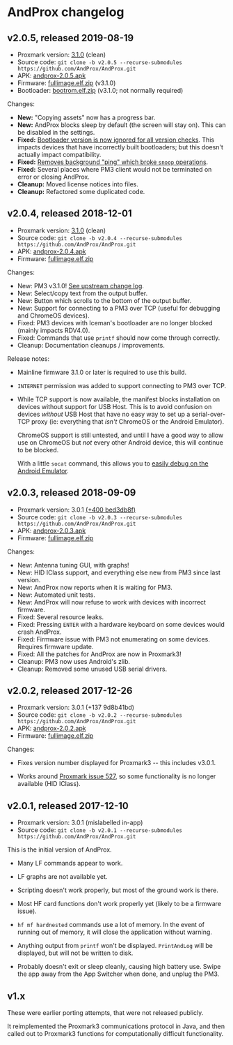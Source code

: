 # AndProx changelog

## v2.0.5, released 2019-08-19

- Proxmark version: [3.1.0](https://github.com/Proxmark/proxmark3/tree/v3.1.0) (clean)
- Source code: `git clone -b v2.0.5 --recurse-submodules https://github.com/AndProx/AndProx.git`
- APK: [andprox-2.0.5.apk][apk205]
- Firmware: [fullimage.elf.zip][fw205] (v3.1.0)
- Bootloader: [bootrom.elf.zip][boot205] (v3.1.0; not normally required)

[apk205]: https://github.com/AndProx/AndProx/releases/download/v2.0.5/andprox-2.0.5.apk
[fw205]: https://github.com/AndProx/AndProx/releases/download/v2.0.5/fullimage.elf.zip
[boot205]: https://github.com/AndProx/AndProx/releases/download/v2.0.5/bootrom.elf.zip

Changes:

- **New:** "Copying assets" now has a progress bar.
- **New:** AndProx blocks sleep by default (the screen will stay on). This can be disabled in the
  settings.
- **Fixed:** [Bootloader version is now ignored for all version checks][i42]. This impacts devices
  that have incorrectly built bootloaders; but this doesn't actually impact compatibility.
- **Fixed:** [Removes background "ping" which broke `snoop` operations][i35].
- **Fixed:** Several places where PM3 client would not be terminated on error or closing AndProx.
- **Cleanup:** Moved license notices into files.
- **Cleanup:** Refactored some duplicated code.

[i35]: https://github.com/AndProx/AndProx/issues/35
[i42]: https://github.com/AndProx/AndProx/issues/42

## v2.0.4, released 2018-12-01

- Proxmark version: [3.1.0](https://github.com/Proxmark/proxmark3/tree/v3.1.0) (clean)
- Source code: `git clone -b v2.0.4 --recurse-submodules https://github.com/AndProx/AndProx.git`
- APK: [andprox-2.0.4.apk][apk204]
- Firmware: [fullimage.elf.zip][fw204]

[apk204]: https://github.com/AndProx/AndProx/releases/download/v2.0.4/andprox-2.0.4.apk
[fw204]: https://github.com/AndProx/AndProx/releases/download/v2.0.4/fullimage.elf.zip

Changes:

- New: PM3 v3.1.0! [See upstream change log](https://github.com/Proxmark/proxmark3/blob/master/CHANGELOG.md#v3102018-10-10).
- New: Select/copy text from the output buffer.
- New: Button which scrolls to the bottom of the output buffer.
- New: Support for connecting to a PM3 over TCP (useful for debugging and ChromeOS devices).
- Fixed: PM3 devices with Iceman's bootloader are no longer blocked (mainly impacts RDV4.0).
- Fixed: Commands that use `printf` should now come through correctly.
- Cleanup: Documentation cleanups / improvements.

Release notes:

- Mainline firmware 3.1.0 or later is required to use this build.

- `INTERNET` permission was added to support connecting to PM3 over TCP.

- While TCP support is now available, the manifest blocks installation on devices without support
  for USB Host. This is to avoid confusion on devices _without_ USB Host that have no easy way to
  set up a serial-over-TCP proxy (ie: everything that _isn't_ ChromeOS or the Android Emulator).

  ChromeOS support is still untested, and until I have a good way to allow use on ChromeOS but _not_
  every other Android device, this will continue to be blocked.

  With a little `socat` command, this allows you to [easily debug on the Android
  Emulator](./docs/debugging/android-emulator.md).

## v2.0.3, released 2018-09-09

- Proxmark version: 3.0.1 [(+400 bed3db8f)](https://github.com/proxmark/proxmark3/tree/bed3db8f1dea15b9e998c3c4c432c58c5eb565eb)
- Source code: `git clone -b v2.0.3 --recurse-submodules https://github.com/AndProx/AndProx.git`
- APK: [andprox-2.0.3.apk][apk203]
- Firmware: [fullimage.elf.zip][fw203]

[apk203]: https://github.com/AndProx/AndProx/releases/download/v2.0.3/andprox-2.0.3.apk
[fw203]: https://github.com/AndProx/AndProx/releases/download/v2.0.3/fullimage.elf.zip

Changes:

- New: Antenna tuning GUI, with graphs!
- New: HID IClass support, and everything else new from PM3 since last version.
- New: AndProx now reports when it is waiting for PM3.
- New: Automated unit tests.
- New: AndProx will now refuse to work with devices with incorrect firmware.
- Fixed: Several resource leaks.
- Fixed: Pressing `ENTER` with a hardware keyboard on some devices would crash AndProx.
- Fixed: Firmware issue with PM3 not enumerating on some devices. Requires firmware update.
- Fixed: All the patches for AndProx are now in Proxmark3!
- Cleanup: PM3 now uses Android's zlib.
- Cleanup: Removed some unused USB serial drivers.

## v2.0.2, released 2017-12-26

- Proxmark version: 3.0.1 (+137 9d8b41bd)
- Source code: `git clone -b v2.0.2 --recurse-submodules https://github.com/AndProx/AndProx.git`
- APK: [andprox-2.0.2.apk][apk202]
- Firmware: [fullimage.elf.zip][fw202]

[apk202]: https://github.com/AndProx/AndProx/releases/download/v2.0.2/andprox-2.0.2.apk
[fw202]: https://github.com/AndProx/AndProx/releases/download/v2.0.2/fullimage.elf.zip

Changes:

- Fixes version number displayed for Proxmark3 -- this includes v3.0.1.

- Works around [Proxmark issue 527](https://github.com/Proxmark/proxmark3/issues/527), so some functionality is no longer available (HID IClass).

## v2.0.1, released 2017-12-10

- Proxmark version: 3.0.1 (mislabelled in-app)
- Source code: `git clone -b v2.0.1 --recurse-submodules https://github.com/AndProx/AndProx.git`

This is the initial version of AndProx.

- Many LF commands appear to work.

- LF graphs are not available yet.

- Scripting doesn't work properly, but most of the ground work is there.

- Most HF card functions don't work properly yet (likely to be a firmware issue).

- `hf mf hardnested` commands use a lot of memory. In the event of running out of memory, it will
  close the application without warning.

- Anything output from `printf` won't be displayed.  `PrintAndLog` will be displayed, but will not
  be written to disk.

- Probably doesn't exit or sleep cleanly, causing high battery use. Swipe the app away from the App
  Switcher when done, and unplug the PM3.

## v1.x

These were earlier porting attempts, that were not released publicly.

It reimplemented the Proxmark3 communications protocol in Java, and then called out to Proxmark3
functions for computationally difficult functionality.
